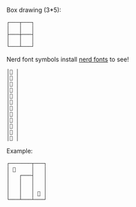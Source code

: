 Box drawing (3*5):
```
┌───┬───┐
│   │   │
├───┼───┤
│   │   │
└───┴───┘
```

Nerd font symbols install [nerd fonts](https://www.nerdfonts.com/font-downloads) to see!

```
│󰱨 │
│󰱱 │
│󰱰 │
│󰱫 │
│󰱮 │
│󰇹 │
│󰊠 │
│󰚩 │
│󰯉 │
│󰢚 │
│󱃋 │
│ │
```

Example:

```
┌───────┬───┐
│ 󰱨     │   │
│   ┌───┤   │
│   │   │   │
│   │   │   │
│   │   │ 󰯉 │
└───┴───┴───┘
```
